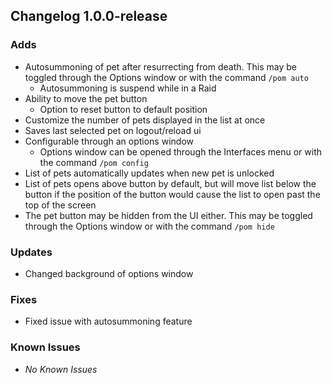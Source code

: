 
## Changelog 1.0.0-release

### Adds
* Autosummoning of pet after resurrecting from death. This may be toggled through the Options window or with the command `/pom auto`
  * Autosummoning is suspend while in a Raid
* Ability to move the pet button
  * Option to reset button to default position
* Customize the number of pets displayed in the list at once
* Saves last selected pet on logout/reload ui
* Configurable through an options window
  * Options window can be opened through the Interfaces menu or with the command `/pom config`
* List of pets automatically updates when new pet is unlocked
* List of pets opens above button by default, but will move list below the button if the position of the button would cause the list to open past the top of the screen
* The pet button may be hidden from the UI either. This may be toggled through the Options window or with the command `/pom hide`

### Updates
* Changed background of options window

### Fixes
* Fixed issue with autosummoning feature

### Known Issues
* *No Known Issues*
